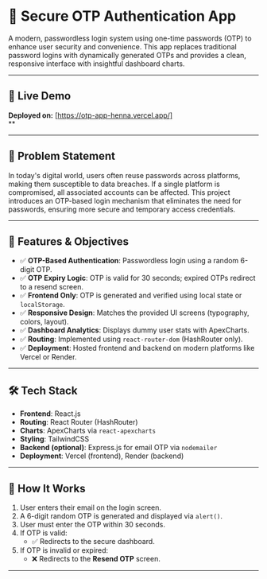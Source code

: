 # 🔐 Secure OTP Authentication App

A modern, passwordless login system using one-time passwords (OTP) to enhance user security and convenience. This app replaces traditional password logins with dynamically generated OTPs and provides a clean, responsive interface with insightful dashboard charts.

---

## 🚀 Live Demo

**Deployed on:** [https://otp-app-henna.vercel.app/]  
**

---

## 📌 Problem Statement

In today's digital world, users often reuse passwords across platforms, making them susceptible to data breaches. If a single platform is compromised, all associated accounts can be affected. This project introduces an OTP-based login mechanism that eliminates the need for passwords, ensuring more secure and temporary access credentials.

---

## 🎯 Features & Objectives

- ✅ **OTP-Based Authentication**: Passwordless login using a random 6-digit OTP.
- ✅ **OTP Expiry Logic**: OTP is valid for 30 seconds; expired OTPs redirect to a resend screen.
- ✅ **Frontend Only**: OTP is generated and verified using local state or `localStorage`.
- ✅ **Responsive Design**: Matches the provided UI screens (typography, colors, layout).
- ✅ **Dashboard Analytics**: Displays dummy user stats with ApexCharts.
- ✅ **Routing**: Implemented using `react-router-dom` (HashRouter only).
- ✅ **Deployment**: Hosted frontend and backend on modern platforms like Vercel or Render.

---

## 🛠 Tech Stack

- **Frontend**: React.js
- **Routing**: React Router (HashRouter)
- **Charts**: ApexCharts via `react-apexcharts`
- **Styling**: TailwindCSS
- **Backend (optional)**: Express.js for email OTP via `nodemailer`
- **Deployment**: Vercel (frontend), Render (backend)

---

## 🔐 How It Works

1. User enters their email on the login screen.
2. A 6-digit random OTP is generated and displayed via `alert()`.
3. User must enter the OTP within 30 seconds.
4. If OTP is valid:
   - ✅ Redirects to the secure dashboard.
5. If OTP is invalid or expired:
   - ❌ Redirects to the **Resend OTP** screen.

---


